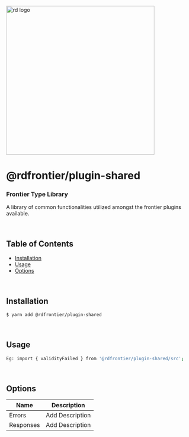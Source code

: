 
<div align="left">
  <br/>
  <a href="https://www.realdecoy.com/jamaica/" title="REALDECOY">
    <img width=400px src="https://www.realdecoy.com/wp-content/uploads/2019/02/Realdecoy-logo-transparent.png" alt="rd logo">
  </a>
  <br/>
</div>

# @rdfrontier/plugin-shared

### Frontier Type Library
A library of common functionalities utilized amongst the frontier plugins available. 


&nbsp;
&nbsp;
&nbsp;
<!-- custom-toc -->
## Table of Contents

* [Installation](#install)
* [Usage](#usage)
* [Options](#options)
<!-- custom-tocstop -->

&nbsp;
&nbsp;
&nbsp;
&nbsp;

## Installation

```sh
$ yarn add @rdfrontier/plugin-shared
```

&nbsp;
&nbsp;

## Usage

```sh
Eg: import { validityFailed } from '@rdfrontier/plugin-shared/src';
```


&nbsp;
&nbsp;

## Options

| Name | Description  | 
| --- | ------------- | 
| Errors                | Add Description                                        |
| Responses             | Add Description                                         |

&nbsp;
&nbsp;

